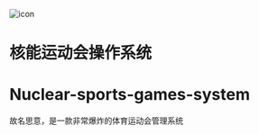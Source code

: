 ![icon](https://github.com/junugo/Nuclear-sports-games-system/assets/115913410/93afcce0-1d3d-499b-a63d-40a33619bda2)
# 核能运动会操作系统
# Nuclear-sports-games-system

故名思意，是一款非常爆炸的体育运动会管理系统

